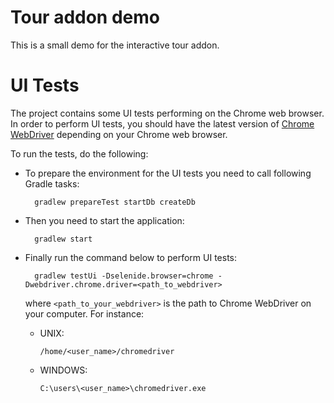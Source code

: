 # Tour addon demo

This is a small demo for the interactive tour addon.

# UI Tests

The project contains some UI tests performing on the Chrome web browser.
In order to perform UI tests, you should have the latest version of [Chrome WebDriver](http://chromedriver.chromium.org/downloads) depending on your Chrome web browser.

To run the tests, do the following:

- To prepare the environment for the UI tests you need to call following Gradle tasks:

        gradlew prepareTest startDb createDb

- Then you need to start the application:
        
        gradlew start

- Finally run the command below to perform UI tests:

        gradlew testUi -Dselenide.browser=chrome -Dwebdriver.chrome.driver=<path_to_webdriver>
        
  where `<path_to_your_webdriver>` is the path to Chrome WebDriver on your computer. For instance:
  
  - UNIX:
        
        /home/<user_name>/chromedriver
        
  - WINDOWS:
  
        C:\users\<user_name>\chromedriver.exe
